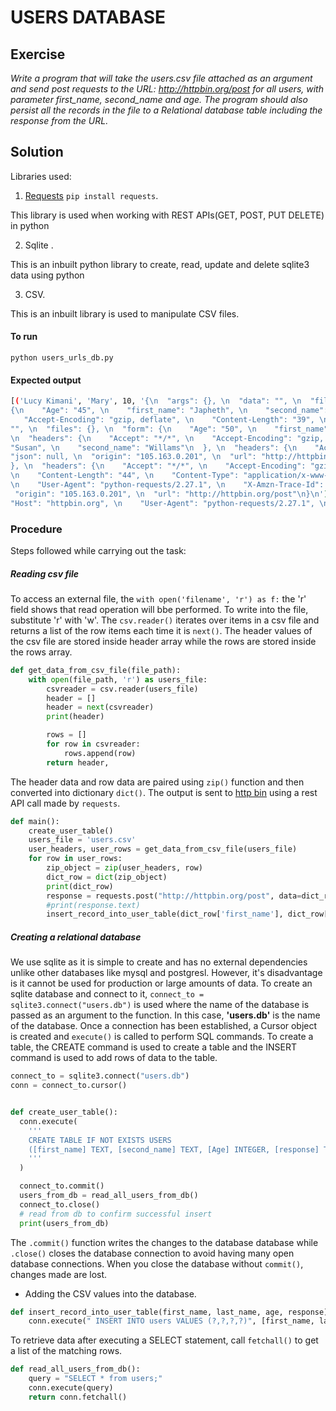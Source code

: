 # USERS DATABASE

## Exercise

 *Write a program that will take the users.csv file attached as an argument and send post requests to the URL: <http://httpbin.org/post> for all users, with parameter first_name, second_name and age. The program should also persist all the records in the file to a Relational database table including the response from the URL.*

## Solution

Libraries used:
  
1. [Requests](https://pypi.org/project/requests/) `pip install requests`.
  
  This library is used when working with REST APIs(GET, POST, PUT DELETE) in python

2. Sqlite .

  This is an inbuilt python library to create, read, update and delete sqlite3 data using python

3. CSV.

  This is an inbuilt library is used to manipulate CSV files.

#### To run

`python users_urls_db.py`

#### Expected output

```sh
[('Lucy Kimani', 'Mary', 10, '{\n  "args": {}, \n  "data": "", \n  "files": {}, \n  "form": {\n    "Age": "10", \n    "first_name": "Lucy Kimani", \n    "second_name": "Mary"\n  }, \n  "headers": {\n    "Accept": "*/*", \n    "Accept-Encoding": "gzip, deflate", \n    "Content-Length": "46", \n    "Content-Type": "application/x-www-form-urlencoded", \n    "Host": "httpbin.org", \n    "User-Agent": "python-requests/2.27.1", \n    "X-Amzn-Trace-Id": "Root=1-6217f96b-69629c3c1d9884076a749e57"\n  }, \n  "json": null, \n  "origin": "105.163.0.201", \n  "url": "http://httpbin.org/post"\n}\n'), ('Catherine', 'Cate', 80, '{\n  "args": {}, \n  "data": "", \n  "files": {}, \n  "form": {\n    "Age": "80", \n    "first_name": "Catherine", \n    "second_name": "Cate"\n  }, \n  "headers": {\n    "Accept": "*/*", \n    "Accept-Encoding": "gzip, deflate", \n    "Content-Length": "44", \n    "Content-Type": "application/x-www-form-urlencoded", \n    "Host": "httpbin.org", \n    "User-Agent": "python-requests/2.27.1", \n    "X-Amzn-Trace-Id": "Root=1-6217f96c-52cbf17b04bce07f1653002c"\n  }, \n  "json": null, \n  "origin": "105.163.0.201", \n  "url": "http://httpbin.org/post"\n}\n'), ('Japheth', 'Doe', 45, '{\n  "args": {}, \n  "data": "", \n  "files": {}, \n  "form": 
{\n    "Age": "45", \n    "first_name": "Japheth", \n    "second_name": "Doe"\n  }, \n  "headers": {\n    "Accept": "*/*", \n    "Accept-Encoding": "gzip, deflate", \n    "Content-Length": "41", \n    "Content-Type": "application/x-www-form-urlencoded", \n    "Host": "httpbin.org", \n    "User-Agent": "python-requests/2.27.1", \n    "X-Amzn-Trace-Id": "Root=1-6217f96c-51acdf3473270269641ecf04"\n  }, \n  "json": null, \n  "origin": "105.163.0.201", \n  "url": "http://httpbin.org/post"\n}\n'), ('Peter', 'Van', 31, '{\n  "args": {}, \n  "data": "", \n  "files": {}, \n  "form": {\n    "Age": "31", \n    "first_name": "Peter", \n    "second_name": "Van"\n  }, \n  "headers": {\n    "Accept": "*/*", \n 
   "Accept-Encoding": "gzip, deflate", \n    "Content-Length": "39", \n    "Content-Type": "application/x-www-form-urlencoded", \n    "Host": "httpbin.org", \n    "User-Agent": "python-requests/2.27.1", \n    "X-Amzn-Trace-Id": "Root=1-6217f96d-37ba5ba375cb6e60527b589b"\n  }, \n  "json": null, \n  "origin": "105.163.0.201", \n  "url": "http://httpbin.org/post"\n}\n'), ('Benson', 'Ben', 50, '{\n  "args": {}, \n  "data": 
"", \n  "files": {}, \n  "form": {\n    "Age": "50", \n    "first_name": "Benson", \n    "second_name": "Ben"\n  }, \n  "headers": {\n    "Accept": "*/*", \n    "Accept-Encoding": "gzip, deflate", \n    "Content-Length": "40", \n    "Content-Type": "application/x-www-form-urlencoded", \n    "Host": "httpbin.org", \n    "User-Agent": "python-requests/2.27.1", \n    "X-Amzn-Trace-Id": "Root=1-6217f96d-64a122a84acd7e337b09dfc1"\n  }, \n  "json": null, \n  "origin": "105.163.0.201", \n  "url": "http://httpbin.org/post"\n}\n'), ('Dennis', 'Johnson', 67, '{\n  "args": {}, \n  "data": "", \n  "files": {}, \n  "form": {\n    "Age": "67", \n    "first_name": "Dennis", \n    "second_name": "Johnson"\n  }, 
\n  "headers": {\n    "Accept": "*/*", \n    "Accept-Encoding": "gzip, deflate", \n    "Content-Length": "44", \n    "Content-Type": "application/x-www-form-urlencoded", \n    "Host": "httpbin.org", \n    "User-Agent": "python-requests/2.27.1", \n    "X-Amzn-Trace-Id": "Root=1-6217f96e-6a3396db65ad79cb184d37c6"\n  }, \n  "json": null, \n  "origin": "105.163.0.201", \n  "url": "http://httpbin.org/post"\n}\n'), ('Dominic', 'Denis', 33, '{\n  "args": {}, \n  "data": "", \n  "files": {}, \n  "form": {\n    "Age": "33", \n    "first_name": "Dominic", \n    "second_name": "Denis"\n  }, \n  "headers": {\n    "Accept": "*/*", \n    "Accept-Encoding": "gzip, deflate", \n    "Content-Length": "43", \n    "Content-Type": "application/x-www-form-urlencoded", \n    "Host": "httpbin.org", \n    "User-Agent": "python-requests/2.27.1", \n    "X-Amzn-Trace-Id": "Root=1-6217f96e-2a1743f254043c1532cdd3c3"\n  }, \n  "json": null, \n  "origin": "105.163.0.201", \n  "url": "http://httpbin.org/post"\n}\n'), ('Susan', 'Willams', 48, '{\n  "args": {}, \n  "data": "", \n  "files": {}, \n  "form": {\n    "Age": "48", \n    "first_name": 
"Susan", \n    "second_name": "Willams"\n  }, \n  "headers": {\n    "Accept": "*/*", \n    "Accept-Encoding": "gzip, deflate", \n    "Content-Length": "43", \n    "Content-Type": "application/x-www-form-urlencoded", \n    "Host": "httpbin.org", \n    "User-Agent": "python-requests/2.27.1", \n    "X-Amzn-Trace-Id": "Root=1-6217f96f-690483ad5e14d9f758992065"\n  }, \n  "json": null, \n  "origin": "105.163.0.201", \n  "url": "http://httpbin.org/post"\n}\n'), ('Veronica', 'Walen', 54, '{\n  "args": {}, \n  "data": "", \n  "files": {}, \n  "form": {\n    "Age": "54", \n    "first_name": "Veronica", \n    "second_name": "Walen"\n  }, \n  "headers": {\n    "Accept": "*/*", \n    "Accept-Encoding": "gzip, deflate", \n    "Content-Length": "44", \n    "Content-Type": "application/x-www-form-urlencoded", \n    "Host": "httpbin.org", \n    "User-Agent": "python-requests/2.27.1", \n    "X-Amzn-Trace-Id": "Root=1-6217f96f-73419bf00c40116a0ea0753a"\n  }, \n  "json": null, \n  "origin": "105.163.0.201", \n  "url": "http://httpbin.org/post"\n}\n'), ('Lucy Kimani', 'Mary', 10, '{\n  "args": {}, \n  "data": "", \n  "files": {}, \n  "form": {\n    "Age": "10", \n    "first_name": "Lucy Kimani", \n    "second_name": "Mary"\n  }, \n  "headers": {\n    "Accept": "*/*", \n    "Accept-Encoding": "gzip, deflate", \n    "Content-Length": "46", \n    "Content-Type": "application/x-www-form-urlencoded", \n    "Host": "httpbin.org", \n    "User-Agent": "python-requests/2.27.1", \n    "X-Amzn-Trace-Id": "Root=1-6217f977-7ae89c864677b9e97ca539fa"\n  }, \n  
"json": null, \n  "origin": "105.163.0.201", \n  "url": "http://httpbin.org/post"\n}\n'), ('Catherine', 'Cate', 80, '{\n  "args": {}, \n  "data": "", \n  "files": {}, \n  "form": {\n    "Age": "80", \n    "first_name": "Catherine", \n    "second_name": "Cate"\n  }, \n  "headers": {\n    "Accept": "*/*", \n    "Accept-Encoding": "gzip, deflate", \n    "Content-Length": "44", \n    "Content-Type": "application/x-www-form-urlencoded", \n    "Host": "httpbin.org", \n    "User-Agent": "python-requests/2.27.1", \n    "X-Amzn-Trace-Id": "Root=1-6217f978-122cc0f452b0f4c118f3de62"\n  }, \n  "json": null, \n  "origin": "105.163.0.201", \n  "url": "http://httpbin.org/post"\n}\n'), ('Japheth', 'Doe', 45, '{\n  "args": {}, \n  "data": "", \n  "files": {}, \n  "form": {\n    "Age": "45", \n    "first_name": "Japheth", \n    "second_name": "Doe"\n  
}, \n  "headers": {\n    "Accept": "*/*", \n    "Accept-Encoding": "gzip, deflate", \n    "Content-Length": "41", \n    "Content-Type": "application/x-www-form-urlencoded", \n    "Host": "httpbin.org", \n    "User-Agent": "python-requests/2.27.1", \n    "X-Amzn-Trace-Id": "Root=1-6217f978-6d92f3ed4cb4fb8479a5a400"\n  }, \n  "json": null, \n  "origin": "105.163.0.201", \n  "url": "http://httpbin.org/post"\n}\n'), ('Peter', 'Van', 31, '{\n  "args": {}, \n  "data": "", \n  "files": {}, \n  "form": {\n    "Age": "31", \n    "first_name": "Peter", \n    "second_name": "Van"\n  }, \n  "headers": {\n    "Accept": "*/*", \n    "Accept-Encoding": "gzip, deflate", \n    "Content-Length": "39", \n    "Content-Type": "application/x-www-form-urlencoded", \n    "Host": "httpbin.org", \n    "User-Agent": "python-requests/2.27.1", \n    "X-Amzn-Trace-Id": "Root=1-6217f979-09cf0fd72c4eb37a6bddc270"\n  }, \n  "json": null, \n  "origin": "105.163.0.201", \n  "url": "http://httpbin.org/post"\n}\n'), ('Benson', 'Ben', 50, '{\n  "args": {}, \n  "data": "", \n  "files": {}, \n  "form": {\n    "Age": "50", \n    "first_name": "Benson", \n    "second_name": "Ben"\n  }, \n  "headers": {\n    "Accept": "*/*", \n    "Accept-Encoding": "gzip, deflate", \n    "Content-Length": "40", \n    "Content-Type": "application/x-www-form-urlencoded", \n    "Host": "httpbin.org", \n    "User-Agent": "python-requests/2.27.1", \n    "X-Amzn-Trace-Id": "Root=1-6217f979-18087cfa75ec4149583f7476"\n  }, \n  "json": null, \n  "origin": "105.163.0.201", \n  "url": "http://httpbin.org/post"\n}\n'), ('Dennis', 'Johnson', 67, '{\n  "args": {}, \n  "data": "", \n  "files": {}, \n  "form": {\n    "Age": "67", \n    "first_name": "Dennis", \n    "second_name": "Johnson"\n  }, \n  "headers": {\n    "Accept": "*/*", \n    "Accept-Encoding": "gzip, deflate", 
\n    "Content-Length": "44", \n    "Content-Type": "application/x-www-form-urlencoded", \n    "Host": "httpbin.org", \n    "User-Agent": "python-requests/2.27.1", \n    "X-Amzn-Trace-Id": "Root=1-6217f97a-1be2bff42a8d8e6e2da8a0a9"\n  }, \n  "json": null, \n  "origin": "105.163.0.201", \n  "url": "http://httpbin.org/post"\n}\n'), ('Dominic', 'Denis', 33, '{\n  "args": {}, \n  "data": "", \n  "files": {}, \n  "form": {\n    "Age": "33", \n    "first_name": "Dominic", \n    "second_name": "Denis"\n  }, \n  "headers": {\n    "Accept": "*/*", \n    "Accept-Encoding": "gzip, deflate", \n    "Content-Length": "43", \n    "Content-Type": "application/x-www-form-urlencoded", \n    "Host": "httpbin.org", 
\n    "User-Agent": "python-requests/2.27.1", \n    "X-Amzn-Trace-Id": "Root=1-6217f97a-11a277be43ed20904bf512a6"\n  }, \n  "json": null, \n 
 "origin": "105.163.0.201", \n  "url": "http://httpbin.org/post"\n}\n'), ('Susan', 'Willams', 48, '{\n  "args": {}, \n  "data": "", \n  "files": {}, \n  "form": {\n    "Age": "48", \n    "first_name": "Susan", \n    "second_name": "Willams"\n  }, \n  "headers": {\n    "Accept": "*/*", \n    "Accept-Encoding": "gzip, deflate", \n    "Content-Length": "43", \n    "Content-Type": "application/x-www-form-urlencoded", \n    
"Host": "httpbin.org", \n    "User-Agent": "python-requests/2.27.1", \n    "X-Amzn-Trace-Id": "Root=1-6217f97b-01f2f34f57b5b04a7c8a0d58"\n  }, \n  "json": null, \n  "origin": "105.163.0.201", \n  "url": "http://httpbin.org/post"\n}\n'), ('Veronica', 'Walen', 54, '{\n  "args": {}, \n  "data": "", \n  "files": {}, \n  "form": {\n    "Age": "54", \n    "first_name": "Veronica", \n    "second_name": "Walen"\n  }, \n  "headers": {\n    "Accept": "*/*", \n    "Accept-Encoding": "gzip, deflate", \n    "Content-Length": "44", \n    "Content-Type": "application/x-www-form-urlencoded", \n    "Host": "httpbin.org", \n    "User-Agent": "python-requests/2.27.1", \n    "X-Amzn-Trace-Id": "Root=1-6217f97b-6303e3cf3c15560a23ecd09c"\n  }, \n  "json": null, \n  "origin": "105.163.0.201", \n  "url": "http://httpbin.org/post"\n}\n')]
```


### Procedure

Steps followed while carrying out the task:

##### Reading csv file

To access an external file, the `with open('filename', 'r') as f:`  the 'r' field shows that read operation will bbe performed. To write into the file, substitute 'r' with 'w'. The `csv.reader()` iterates over items in a csv file and returns a list of the row items each time it is `next()`. The header values of the csv file are stored inside header array while the rows are stored inside the rows array.

```python
def get_data_from_csv_file(file_path):
    with open(file_path, 'r') as users_file:
        csvreader = csv.reader(users_file)
        header = []
        header = next(csvreader)
        print(header)

        rows = []
        for row in csvreader:
            rows.append(row)
        return header, 
```

The header data and row data are paired using `zip()` function and then converted into dictionary `dict()`. The output is sent to [http bin](http://httpbin.org/post) using a rest API call made by `requests`.

```python
def main():
    create_user_table()
    users_file = 'users.csv'
    user_headers, user_rows = get_data_from_csv_file(users_file)
    for row in user_rows:
        zip_object = zip(user_headers, row)
        dict_row = dict(zip_object)
        print(dict_row)
        response = requests.post("http://httpbin.org/post", data=dict_row)
        #print(response.text)
        insert_record_into_user_table(dict_row['first_name'], dict_row['second_name'], dict_row['Age'], response.text)
```

##### Creating a relational database
We use sqlite as it is simple to create and has no external dependencies unlike other databases like mysql and postgresl. However, it's disadvantage is it cannot be used for production or large amounts of data.
To create an sqlite database and connect to it, `connect_to = sqlite3.connect("users.db")` is used where the name of the database is passed as an argument to the function. In this case, **'users.db'** is the name of the database.
Once a connection has been established, a Cursor object is created and  `execute()`  is called to perform SQL commands. To create a table, the CREATE command is used to create a table and  the INSERT command is used to add rows of data to the table.

```python
connect_to = sqlite3.connect("users.db")
conn = connect_to.cursor()


def create_user_table():
  conn.execute(
    '''
    CREATE TABLE IF NOT EXISTS USERS
    ([first_name] TEXT, [second_name] TEXT, [Age] INTEGER, [response] TEXT)
    '''
  )

  connect_to.commit()
  users_from_db = read_all_users_from_db()
  connect_to.close()
  # read from db to confirm successful insert
  print(users_from_db)
```

The `.commit()` function writes the changes to the database database while `.close()` closes the database connection to avoid having many open database connections. When you close the database without `commit()`, changes made are lost.

- Adding the CSV values into the database.

```python
def insert_record_into_user_table(first_name, last_name, age, response):
    conn.execute(" INSERT INTO users VALUES (?,?,?,?)", [first_name, last_name, age, response])
```

To retrieve data after executing a SELECT statement, call `fetchall()` to get a list of the matching rows.

```python
def read_all_users_from_db():
    query = "SELECT * from users;"
    conn.execute(query)
    return conn.fetchall()
```
